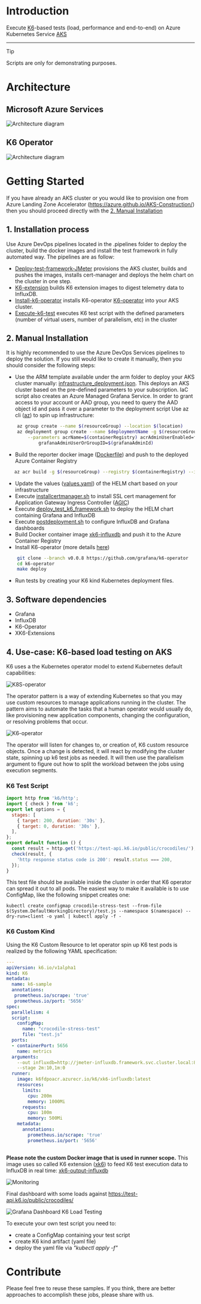 
# Introduction

Execute [K6](https://k6.io)-based tests (load, performance and end-to-end) on Azure Kubernetes Service [AKS](https://azure.microsoft.com/en-us/products/kubernetes-service)

---
> [!TIP]
> Scripts are only for demonstrating purposes.

# Architecture 

## Microsoft Azure Services

![Architecture diagram](/media/AzureArch.jpg)

## K6 Operator

![Architecture diagram](/media/K6Operator.jpg)

# Getting Started

If you have already an AKS cluster or you would like to provision one from Azure Landing Zone Accelerator (https://azure.github.io/AKS-Construction/) then you should proceed directly with the [2. Manual Installation](#2-manual-installation)

## 1. Installation process
Use Azure DevOps pipelines located in the .pipelines folder to deploy the cluster, build the docker images and install the test framework in fully automated way. The pipelines are as follow:

- [Deploy-test-framework-JMeter](.pipelines/deploy-test-framework.yml) provisions the AKS cluster, builds and pushes the images, installs cert-manager and deploys the helm chart on the cluster in one step.
- [K6-extension](.pipelines/k6-build-push-extension.yml) builds K6 extension images to digest telemetry data to InfluxDB.
- [Install-k6-operator](.pipelines/install-k6-operator.yml) installs K6-operator [K6-operator](https://github.com/grafana/k6-operator) into your AKS cluster.
- [Execute-k6-test](.pipelines/execute-k6-test.yml) executes K6 test script with the defined parameters (number of virtual users, number of parallelism, etc) in the cluster

## 2. Manual Installation

It is highly recommended to use the Azure DevOps Services pipelines to deploy the solution.
If you still would like to create it manually, then you should consider the following steps:

- Use the ARM template available under the arm folder to deploy your AKS cluster manually:  [infrastructure_deployment.json](/arm/infrastructure_deployment.json). This deploys an AKS cluster based on the pre-defined parameters to your subscription. IaC script also creates an Azure Managed Grafana Service. In order to grant access to your account or AAD group, you need to query the AAD object id and pass it over a parameter to the deployment script Use az cli ([az](https://github.com/Azure/azure-cli)) to spin up infrastructure: 

```bash
    az group create --name $(resourceGroup) --location $(location)
    az deployment group create --name $deploymentName -g $(resourceGroup) --template-file ./arm/infrastructure_deployment.json \
        --parameters acrName=$(containerRegistry) acrAdminUserEnabled=false acrSku=$(containerRegistrySKU) applicationGatewayDNSPrefixName=$(AppGwPrefixName) \
            grafanaAdminUserOrGroupID=$(grafanaAdminId)
 ```

- Build the reporter docker image ([Dockerfile](/docker/reporter/Dockerfile)) and push to the deployed Azure Container Registry

```bash
   az acr build -g $(resourceGroup) --registry $(containerRegistry) --image testframework/reporter:$(Build.BuildId) .
 ```

- Update the values ([values.yaml](/helm/loadtest_config_chart/values.yaml)) of the HELM chart based on your infrastructure
- Execute [installcertmanager.sh](/deployment/installcertmanager.sh) to install SSL cert management for Application Gateway Ingress Controller ([AGIC](https://learn.microsoft.com/azure/application-gateway/ingress-controller-overview))
- Execute [deploy_test_k6_framework.sh](/deployment/deploy_test_k6_framework.sh) to deploy the HELM chart containing Grafana and InfluxDB
- Execute [postdeployment.sh](/deployment/postdeployment.sh) to configure InfluxDB and Grafana dashboards
- Build Docker container image [xk6-influxdb](/k6/xk6-influxdb/Dockerfile) and push it to the Azure Container Registry
- Install K6-operator (more details [here](https://github.com/grafana/k6-operator))

```bash
    git clone --branch v0.0.8 https://github.com/grafana/k6-operator
    cd k6-operator
    make deploy  
```

- Run tests by creating your K6 kind Kubernetes deployment files.

## 3. Software dependencies

- Grafana
- InfluxDB
- K6-Operator
- XK6-Extensions

## 4. Use-case: K6-based load testing on AKS

K6 uses a the Kubernetes operator model to extend Kubernetes default capabilities:

![K8S-operator](media/K8SOperator.jpg)

The operator pattern is a way of extending Kubernetes so that you may use custom resources to manage applications running in the cluster. The pattern aims to automate the tasks that a human operator would usually do, like provisioning new application components, changing the configuration, or resolving problems that occur.

![K6-operator](media/K6OperatorWithImages.jpg)

The operator will listen for changes to, or creation of, K6 custom resource objects. Once a change is detected, it will react by modifying the cluster state, spinning up k6 test jobs as needed. It will then use the parallelism argument to figure out how to split the workload between the jobs using execution segments.

### K6 Test Script

```js
import http from 'k6/http';
import { check } from 'k6';
export let options = {
  stages: [
    { target: 200, duration: '30s' },
    { target: 0, duration: '30s' },
  ],
};
export default function () {
  const result = http.get('https://test-api.k6.io/public/crocodiles/');
  check(result, {
    'http response status code is 200': result.status === 200,
  });
}
```

This test file should be available inside the cluster in order that K6 operator can spread it out to all pods. The easiest way to make it available is to use ConfigMap, like the following snippet creates one:

```azurecli
kubectl create configmap crocodile-stress-test --from-file $(System.DefaultWorkingDirectory)/test.js --namespace $(namespace) --dry-run=client -o yaml | kubectl apply -f -       
```

### K6 Custom Kind

Using the K6 Custom Resource to let operator spin up K6 test pods is realized by the following YAML specification: 

```yml
---
apiVersion: k6.io/v1alpha1
kind: K6
metadata:
  name: k6-sample
  annotations: 
   prometheus.io/scrape: 'true'
   prometheus.io/port: '5656'
spec:
  parallelism: 4
  script:
    configMap:
      name: "crocodile-stress-test"
      file: "test.js" 
  ports:
  - containerPort: 5656
    name: metrics
  arguments: 
    --out influxdb=http://jmeter-influxdb.framework.svc.cluster.local:8086/k6db 
    --stage 2m:10,1m:0
  runner:
    image: k6fdpoacr.azurecr.io/k6/xk6-influxdb:latest
    resources:
      limits:
        cpu: 200m
        memory: 1000Mi
      requests:
        cpu: 100m
        memory: 500Mi
    metadata:
      annotations:
        prometheus.io/scrape: 'true'
        prometheus.io/port: '5656'
  
```

**Please note the custom Docker image that is used in runner scope.**
This image uses so called K6 extension ([xk6](https://github.com/grafana/xk6)) to feed K6 test execution data to InfluxDB in real time: [xk6-output-influxdb](https://github.com/grafana/xk6-output-influxdb )

![Monitoring](media/Monitoring.jpg)

Final dashboard with some loads against https://test-api.k6.io/public/crocodiles/  

![Grafana Dashboard K6 Load Testing](media/K6LoadTestingResult.jpg)

To execute your own test script you need to:

- create a ConfigMap containing your test script
- create K6 kind artifact (yaml file)
- deploy the yaml file via *"kubectl apply -f"*

# **Contribute**

Please feel free to reuse these samples. If you think, there are better approaches to accomplish these jobs, please share with us.
